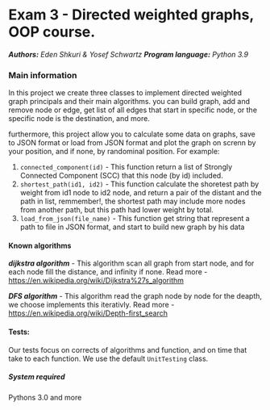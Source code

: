 # Exam 3 - Directed weighted graphs, OOP course. 
***Authors:** Eden Shkuri & Yosef Schwartz*
***Program language:** Python 3.9*

### Main information
In this project we create three classes to implement directed weighted graph principals and their main algorithms.
you can build graph, add and remove node or edge, get list of all edges that start in specific node, or the specific node is the destination, and more.

furthermore, this project allow you to calculate some data on graphs, save to JSON format or load from JSON format and plot the graph on screnn by your position, and if none, by randominal position.
For example:
1. `connected_component(id)` - This function return a list of Strongly Connected Component (SCC) that this node (by id) included.
2. `shortest_path(id1, id2)` - This function calculate the shoretest path by weight from id1 node to id2 node, and return a pair of the distant and the path in list, remmember!, the shortest path may include more nodes from another path, but this path had lower weight by total.
3. `load_from_json(file_name)` - This function get string that represent a path to file in JSON format, and start to build new graph by his data

#### Known algorithms
***dijkstra algorithm*** - This algorithm scan all graph from start node, and for each node fill the distance, and infinity if none.
Read more - https://en.wikipedia.org/wiki/Dijkstra%27s_algorithm

***DFS algorithm*** - This algorithm read the graph node by node for the deapth, we choose implements this iterativly.
Read more - https://en.wikipedia.org/wiki/Depth-first_search

#### Tests:  
Our tests focus on corrects of algorithms and function, and on time that take to each function.
We use the default `UnitTesting` class.

##### System required
Pythons 3.0 and more
